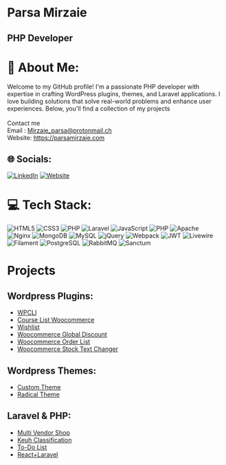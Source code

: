 <h1> Parsa Mirzaie </h1>

<h2> PHP Developer </h2>

# 💫 About Me:
Welcome to my GitHub profile! I'm a passionate PHP developer with expertise in crafting WordPress plugins, themes, and Laravel applications. I love building solutions that solve real-world problems and enhance user experiences. Below, you'll find a collection of my projects
 <br><br>Contact me<br>Email : Mirzaie_parsa@protonmail.ch
 <br>Website: https://parsamirzaie.com

## 🌐 Socials:
[![LinkedIn](https://img.shields.io/badge/LinkedIn-%230077B5.svg?logo=linkedin&logoColor=white)](https://linkedin.com/in/https://www.linkedin.com/in/parsa-mirzaie-85249a221/?lipi=urn%3Ali%3Apage%3Ad_flagship3_feed%3BNjnxwXKDRfq5oM%2FlvKCfVA%3D%3D) 
[![Website](https://img.shields.io/badge/Website-%230077B5.svg?logo=website&logoColor=white)](https://parsamirzaie.com)

# 💻 Tech Stack:
![HTML5](https://img.shields.io/badge/html5-%23E34F26.svg?style=for-the-badge&logo=html5&logoColor=white)
![CSS3](https://img.shields.io/badge/css3-%231572B6.svg?style=for-the-badge&logo=css3&logoColor=white)
![PHP](https://img.shields.io/badge/php-%23777BB4.svg?style=for-the-badge&logo=php&logoColor=white)
![Laravel](https://img.shields.io/badge/laravel-%23FF2D20.svg?style=for-the-badge&logo=laravel&logoColor=white)
![JavaScript](https://img.shields.io/badge/javascript-%23323330.svg?style=for-the-badge&logo=javascript&logoColor=%23F7DF1E)
![PHP](https://img.shields.io/badge/php-%23777BB4.svg?style=for-the-badge&logo=php&logoColor=white)
![Apache](https://img.shields.io/badge/apache-%23D42029.svg?style=for-the-badge&logo=apache&logoColor=white)
![Nginx](https://img.shields.io/badge/nginx-%23009639.svg?style=for-the-badge&logo=nginx&logoColor=white)
![MongoDB](https://img.shields.io/badge/MongoDB-%234ea94b.svg?style=for-the-badge&logo=mongodb&logoColor=white)
![MySQL](https://img.shields.io/badge/mysql-%2300000f.svg?style=for-the-badge&logo=mysql&logoColor=white)
![jQuery](https://img.shields.io/badge/jquery-%230769AD.svg?style=for-the-badge&logo=jquery&logoColor=white)
![Webpack](https://img.shields.io/badge/webpack-%238DD6F9.svg?style=for-the-badge&logo=webpack&logoColor=black)
![JWT](https://img.shields.io/badge/JWT-black?style=for-the-badge&logo=JSON%20web%20tokens)
![Livewire](https://img.shields.io/badge/Livewire-%230C8F8F.svg?style=for-the-badge&logo=livewire&logoColor=white)
![Filament](https://img.shields.io/badge/Filament-%2300357B.svg?style=for-the-badge&logo=filament&logoColor=white)
![PostgreSQL](https://img.shields.io/badge/PostgreSQL-%23407B8C.svg?style=for-the-badge&logo=postgresql&logoColor=white)
![RabbitMQ](https://img.shields.io/badge/RabbitMQ-%23FF6600.svg?style=for-the-badge&logo=rabbitmq&logoColor=white)
![Sanctum](https://img.shields.io/badge/Sanctum-%23777777.svg?style=for-the-badge&logo=laravel&logoColor=white)

# Projects

## Wordpress Plugins:
- [WPCLI](https://github.com/Parsa-mrz/WPCLI)
- [Course List Woocommerce](https://github.com/Parsa-mrz/course-list-woocommerce)
- [Wishlist](https://github.com/Parsa-mrz/wishlist-wordpress)
- [Woocommerce Global Discount](https://github.com/Parsa-mrz/Woocommerce_global_discount)
- [Woocommerce Order List](https://github.com/Parsa-mrz/WooCommerce-order-list)
- [Woocommerce Stock Text Changer](https://github.com/Parsa-mrz/Wocommerce-InStock-OutOfStock-Text-Change)

## Wordpress Themes:
- [Custom Theme](https://github.com/Parsa-mrz/WordPress-Custom-Theme)
- [Radical Theme](https://github.com/Parsa-mrz/Radical-Wp-Theme)

## Laravel & PHP:
- [Multi Vendor Shop](https://github.com/Parsa-mrz/multi-vendor)
- [Keuh Classification](https://github.com/Parsa-mrz/keuh-classification)
- [To-Do List](https://github.com/Parsa-mrz/ToDo_list-php)
- [React+Laravel](https://github.com/Parsa-mrz/Todo_laravel)
  
